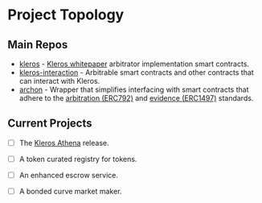 # Project Topology

## Main Repos

* [kleros](https://github.com/kleros) - [Kleros whitepaper](https://kleros.io/assets/whitepaper.pdf) arbitrator implementation smart contracts.
* [kleros-interaction](https://github.com/kleros-interaction) - Arbitrable smart contracts and other contracts that can interact with Kleros.
* [archon](https://github.com/kleros/archon) - Wrapper that simplifies interfacing with smart contracts that adhere to the [arbitration \(ERC792\)](https://github.com/ethereum/EIPs/issues/792) and [evidence \(ERC1497\)](https://github.com/ethereum/EIPs/issues/1497) standards.

## Current Projects

* [ ] The [Kleros Athena](https://docs.google.com/document/d/17aqJ0LTLJrQNSk07Cwop4JVRmicaCLi1I4UfYeSw96Y/edit#heading=h.j30axcms8zza) release.
* [ ] A token curated registry for tokens.
* [ ] An enhanced escrow service.
* [ ] A bonded curve market maker.


